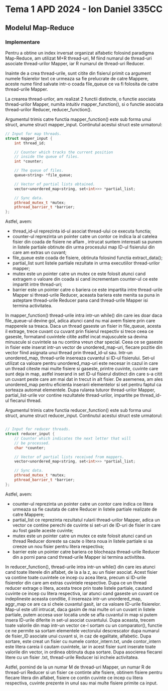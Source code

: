 # Tema 1 APD 2024 - Ion Daniel 335CC
## Modelul Map-Reduce

### Implementare
Pentru a obtine un index inversat organizat alfabetic folosind paradigma
Map-Reduce, am utilizat M+R thread-uri, M fiind numarul de thread-uri
asociate thread-urilor Mapper, iar R numarul de thread-uri Reducer.

Inainte de a crea thread-urile, sunt citite din fisierul primit ca argument
numele fisierelor text ce urmeaza sa fie prelucrate de catre Mappere, aceste
nume fiind salvate intr-o coada file_queue ce va fi folosita de catre
thread-urile Mapper.

La crearea thread-urilor, am realizat 2 functii distincte, o functie asociata
thread-urilor Mapper, numita intuitiv mapper_function(), si o functie asociata
thread-urilor Reducer, reducer_function().

Argumentul trimis catre functia mapper_function() este sub forma unui struct,
anume struct mapper_input. Continutul acestui struct este urmatorul:

```C++
// Input for map threads.
struct mapper_input {
    int thread_id;

    // Counter which tracks the current position
    // inside the queue of files.
    int *counter;

    // The queue of files.
    queue<string> *file_queue;

    // Vector of partial lists obtained.
    vector<unordered_map<string, set<int>>> *partial_list;

    // Sync data.
    pthread_mutex_t *mutex;
    pthread_barrier_t *barrier;
};
```

Astfel, avem:
* thread_id-ul reprezinta id-ul asociat thread-ului ce executa functia;
* counter-ul reprezinta un pointer catre un contor ce indica la al catelea
fisier din coada de fisiere ne aflam , intrucat suntem interesati sa punem
in listele partiale obtinute din urma procesului map ID-ul fisierului din care
am extras un cuvant;
* file_queue este coada de fisiere, obtinuta folosind functia extract_data();
* partial_list sunt listele partiale rezultate in urma executiilor thread-urilor mapper;
* mutex este un pointer catre un mutex ce este folosit atunci cand extragem o valoare
din coada si cand incrementam counter-ul ce este impartit intre thread-uri;
* barrier este un pointer catre o bariera ce este impartita intre thread-urile Mapper
si thread-urile Reducer, aceasta bariera este menita sa puna in asteptare thread-urile
Reducer pana cand thread-urile Mapper isi termina activitatea.

In mapper_function() thread-urile intra intr-un while() din care ies doar daca
file_queue-ul devine gol, adica atunci cand nu mai avem fisiere prin care mapperele sa
treaca. Daca un thread gaseste un fisier in file_queue, acesta il extrage, trece cuvant
cu cuvant prin fisierul respectiv si trece ceea ce gaseste, formatand cuvintele citite
astfel incat majusculele sa devina minuscule si cuvintele sa nu contina vreun char special.
Ceea ce se gaseste in fisier este inserat intr-un vector de unordered_map-uri, fiecare
pozitie din vector fiind asignata unui thread prin thread_id-ul sau. Intr-un
unordered_map, thread-urile insereaza cuvantul si ID-ul fisierului. Set-ul utilizat
ca valoare pentru unordered_map-uri este necesar in cazul in care un thread citeste mai multe
fisiere si gaseste, printre cuvinte, cuvinte care sunt deja in map, astfel inserand
in set ID-ul fisierul distinct din care s-a citit un cuvant peste care am mai dat in
trecut in alt fisier. De asemenea, am ales unordered_map pentru eficienta inserarii
elementelor si set pentru faptul ca sorteaza automat elementele. Dupa rularea tuturor
thread-urilor Mapper, partial_list-urile vor contine rezultatele thread-urilor,
impartite pe thread_id-ul fiecarui thread.

Argumentul trimis catre functia reducer_function() este sub forma unui struct,
anume struct reducer_input. Continutul acestui struct este urmatorul:

```C++

// Input for reducer threads.
struct reducer_input {
    // Counter which indicates the next letter that will
    // be processed.
    char *counter;

    // Vector of partial lists received from mappers.
    vector<unordered_map<string, set<int>>> *partial_list;

    // Sync data.
    pthread_mutex_t *mutex;
    pthread_barrier_t *barrier;
};

```

Astfel, avem:
* counter-ul reprezinta un pointer catre un contor care indica ce litera
urmeaza sa fie cautata de catre Reducer in listele partiale realizate de
catre Mappere;
* partial_list ce reprezinta rezultatul rularii thread-urilor Mapper, adica
un vector ce contine perechi de cuvinte si set-uri de ID-uri de fisier in
care au fost gasite aceste cuvinte;
* mutex este un pointer catre un mutex ce este folosit atunci cand un thread
Reducer doreste sa caute o litera noua in listele partiale si sa creeze un
nou fisier pentru litera respectiva;
* barrier este un pointer catre bariera ce blocheaza thread-urile Reducer
din a porni pana cand thread-urile Mapper isi termina activititea.

In reducer_function(), thread-urile intra intr-un while() din care ies
atunci cand toate literele din alfabet, de la a la z, au un fisier asociat.
Acest fisier va contine toate cuvintele ce incep cu acea litera, precum
si ID-urile fisierelor din care am extras cuvintele respective. Dupa ce
un thread reducer extrage o litera, acesta trece prin toate listele
partiale, cautand cuvinte ce incep cu litera respectiva, iar atunci
cand gaseste un cuvant ce indeplineste aceasta conditie, il insereaza
intr-un unordered_map, aggr_map ce are ca si cheie cuvantul gasit,
iar ca valoare ID-urile fisierelor. Map-ul este util intrucat,
daca gasim de mai multe ori un cuvant in listele partiale, putem
accesa usor locatia unde se afla cuvantul in map si putem insera
ID-urile diferite in set-ul asociat cuvantului. Dupa aceasta, trecem
toate valorile din map intr-un vector ce-l sortam cu un comparator(),
functie ce ne permite sa sortam elementele vectorului descrescator dupa
numarul de fisier_ID asociate unui cuvant si, in caz de egalitate, alfabetic.
Dupa sortare, este creat un fisier cu numele contor_intern.txt,
unde contor_intern este litera careia ii cautam cuvintele, iar in acest
fisier sunt inserate toate valorile din vector, in ordinea obtinuta dupa
sortare. Dupa asocierea fiecarei litere cu un fisier .txt, thread-urile
Reducer isi incheie activitatea.

Astfel, pornind de la un numar M de thread-uri Mapper, un numar R de
thread-uri Reducer si un fisier ce continte alte fisiere, obtinem
fisiere pentru fiecare litera din alfabet, fisiere ce contin cuvinte
ce incep cu litera respectiva, cuvinte prezente in unul sau mai multe
fisiere primite ca input.